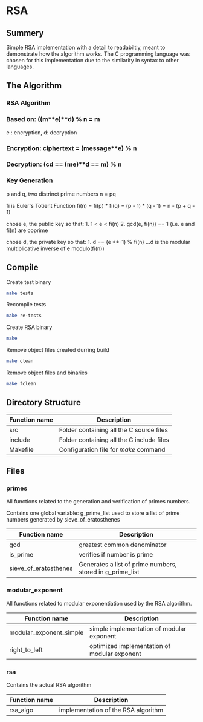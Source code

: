 # RSA

## Summery
Simple RSA implementation with a detail to readabiltiy, meant to demonstrate
how the algorithm works. The C programming language was chosen for this implementation
due to the similarity in syntax to other languages.

## The Algorithm
### RSA Algorithm
### Based on: ((m**e)**d) % n = m
e : encryption, d: decryption

### Encryption: ciphertext = (message**e) % n
### Decryption: (c**d == (m**e)**d == m)  % n

### Key Generation
p and q, two distrinct prime numbers
n = pq

fi is Euler's Totient Function
fi(n) = fi(p) * fi(q) = (p - 1) * (q - 1) = n - (p + q - 1)

chose e, the public key so that:
      1. 1 < e < fi(n)
      2. gcd(e, fi(n)) == 1 (i.e. e and fi(n) are coprime

chose d, the private key so that:
      1. d == (e **-1) % fi(n)
      ...d is the modular multiplicative inverse of e modulo(fi(n))

## Compile
Create test binary
```bash
make tests
```

Recompile tests
```bash
make re-tests
```

Create RSA binary
```bash
make
```

Remove object files created durring build
```bash
make clean
```

Remove object files and binaries
```bash
make fclean
```

## Directory Structure

| Function name		| Description					|
| -------------		| -----------					|
| src			| Folder containing all the C source files	|
| include		| Folder containing all the C include files	|
| Makefile		| Configuration file for *make* command		|

## Files
### primes
All functions related to the generation and verification of primes numbers.

Contains one global variable: g_prime_list used to store a list of prime numbers
generated by sieve_of_eratosthenes

| Function name	      	 | Description							|
| -------------		 | -----------							|
| gcd			 | greatest common denominator					|
| is_prime		 | verifies if number is prime					|
| sieve_of_eratosthenes	 | Generates a list of prime numbers, stored in g_prime_list	|

### modular_exponent
All functions related to modular exponentiation used by the RSA algorithm.

| Function name		 	 | Description					|
| -------------		 	 | -----------					|
| modular_exponent_simple	 | simple implementation of modular exponent	|
| right_to_left			 | optimized implementation of modular exponent	|

### rsa
Contains the actual RSA algorithm

| Function name			| Description					|
| -------------			| -----------					|
| rsa_algo			| implementation of the RSA algorithm		|
